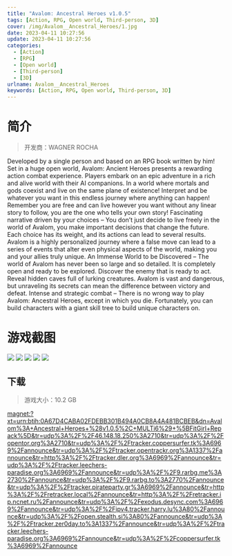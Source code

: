 ```yaml
---
title: "Avalom: Ancestral Heroes v1.0.5"
tags: [Action, RPG, Open world, Third-person, 3D]
cover: /img/Avalom__Ancestral_Heroes/1.jpg
date: 2023-04-11 10:27:56
update: 2023-04-11 10:27:56
categories: 
  - [Action]
  - [RPG]
  - [Open world]
  - [Third-person]
  - [3D]
urlname: Avalom__Ancestral_Heroes
keywords: [Action, RPG, Open world, Third-person, 3D]
---
```

# 简介

> 开发商：WAGNER ROCHA

Developed by a single person and based on an RPG book written by him! Set in a huge open world, Avalom: Ancient Heroes presents a rewarding action combat experience. Players embark on an epic adventure in a rich and alive world with their AI companions. In a world where mortals and gods coexist and live on the same plane of existence! Interpret and be whatever you want in this endless journey where anything can happen! Remember you are free and can live however you want without any linear story to follow, you are the one who tells your own story!
Fascinating narrative driven by your choices – You don’t just decide to live freely in the world of Avalom, you make important decisions that change the future. Each choice has its weight, and its actions can lead to several results. Avalom is a highly personalized journey where a false move can lead to a series of events that alter even physical aspects of the world, making you and your allies truly unique.
An Immense World to be Discovered – The world of Avalom has never been so large and so detailed. It is completely open and ready to be explored. Discover the enemy that is ready to act. Reveal hidden caves full of lurking creatures. Avalom is vast and dangerous, but unraveling its secrets can mean the difference between victory and defeat.
Intense and strategic combat – There is no wrong way to play Avalom: Ancestral Heroes, except in which you die. Fortunately, you can build characters with a giant skill tree to build unique characters on.

# 游戏截图

![](/img/Avalom__Ancestral_Heroes/2.jpg)
![](/img/Avalom__Ancestral_Heroes/3.jpg)
![](/img/Avalom__Ancestral_Heroes/4.jpg)
![](/img/Avalom__Ancestral_Heroes/5.jpg)
![](/img/Avalom__Ancestral_Heroes/6.jpg)


## 下载

> 游戏大小：10.2 GB

[magnet:?xt=urn:btih:0A67D4CABA02FDEBB301B494A0CB8A4A481BCBEB&amp;dn=Avalom%3A+Ancestral+Heroes+%28v1.0.5%2C+MULTi6%29+%5BFitGirl+Repack%5D&amp;tr=udp%3A%2F%2F46.148.18.250%3A2710&amp;tr=udp%3A%2F%2Fopentor.org%3A2710&amp;tr=udp%3A%2F%2Ftracker.coppersurfer.tk%3A6969%2Fannounce&amp;tr=udp%3A%2F%2Ftracker.opentrackr.org%3A1337%2Fannounce&amp;tr=http%3A%2F%2Ftracker.dler.org%3A6969%2Fannounce&amp;tr=udp%3A%2F%2Ftracker.leechers-paradise.org%3A6969%2Fannounce&amp;tr=udp%3A%2F%2F9.rarbg.me%3A2730%2Fannounce&amp;tr=udp%3A%2F%2F9.rarbg.to%3A2770%2Fannounce&amp;tr=udp%3A%2F%2Ftracker.pirateparty.gr%3A6969%2Fannounce&amp;tr=http%3A%2F%2Fretracker.local%2Fannounce&amp;tr=http%3A%2F%2Fretracker.ip.ncnet.ru%2Fannounce&amp;tr=udp%3A%2F%2Fexodus.desync.com%3A6969%2Fannounce&amp;tr=udp%3A%2F%2Fipv4.tracker.harry.lu%3A80%2Fannounce&amp;tr=udp%3A%2F%2Fopen.stealth.si%3A80%2Fannounce&amp;tr=udp%3A%2F%2Ftracker.zer0day.to%3A1337%2Fannounce&amp;tr=udp%3A%2F%2Ftracker.leechers-paradise.org%3A6969%2Fannounce&amp;tr=udp%3A%2F%2Fcoppersurfer.tk%3A6969%2Fannounce](magnet:?xt=urn:btih:0A67D4CABA02FDEBB301B494A0CB8A4A481BCBEB&amp;dn=Avalom%3A+Ancestral+Heroes+%28v1.0.5%2C+MULTi6%29+%5BFitGirl+Repack%5D&amp;tr=udp%3A%2F%2F46.148.18.250%3A2710&amp;tr=udp%3A%2F%2Fopentor.org%3A2710&amp;tr=udp%3A%2F%2Ftracker.coppersurfer.tk%3A6969%2Fannounce&amp;tr=udp%3A%2F%2Ftracker.opentrackr.org%3A1337%2Fannounce&amp;tr=http%3A%2F%2Ftracker.dler.org%3A6969%2Fannounce&amp;tr=udp%3A%2F%2Ftracker.leechers-paradise.org%3A6969%2Fannounce&amp;tr=udp%3A%2F%2F9.rarbg.me%3A2730%2Fannounce&amp;tr=udp%3A%2F%2F9.rarbg.to%3A2770%2Fannounce&amp;tr=udp%3A%2F%2Ftracker.pirateparty.gr%3A6969%2Fannounce&amp;tr=http%3A%2F%2Fretracker.local%2Fannounce&amp;tr=http%3A%2F%2Fretracker.ip.ncnet.ru%2Fannounce&amp;tr=udp%3A%2F%2Fexodus.desync.com%3A6969%2Fannounce&amp;tr=udp%3A%2F%2Fipv4.tracker.harry.lu%3A80%2Fannounce&amp;tr=udp%3A%2F%2Fopen.stealth.si%3A80%2Fannounce&amp;tr=udp%3A%2F%2Ftracker.zer0day.to%3A1337%2Fannounce&amp;tr=udp%3A%2F%2Ftracker.leechers-paradise.org%3A6969%2Fannounce&amp;tr=udp%3A%2F%2Fcoppersurfer.tk%3A6969%2Fannounce)